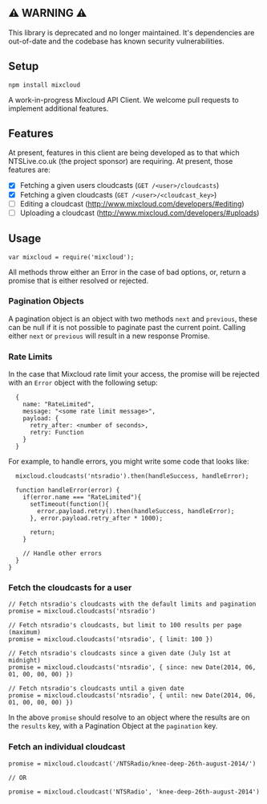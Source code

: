 ## :warning: WARNING :warning: 

This library is deprecated and no longer maintained. It's dependencies are out-of-date and the codebase has known security vulnerabilities. 

## Setup

`npm install mixcloud`

A work-in-progress Mixcloud API Client. We welcome pull requests to implement 
additional features.

## Features

At present, features in this client are being developed as to that which NTSLive.co.uk (the project sponsor) are requiring. At present, 
those features are:

- [x] Fetching a given users cloudcasts (`GET /<user>/cloudcasts`)
- [x] Fetching a given cloudcasts (`GET /<user>/<cloudcast_key>`)
- [ ] Editing a cloudcast (http://www.mixcloud.com/developers/#editing)
- [ ] Uploading a cloudcast (http://www.mixcloud.com/developers/#uploads)

## Usage

```
var mixcloud = require('mixcloud');
```

All methods throw either an Error in the case of bad options, or, return a promise that is either resolved or rejected.

### Pagination Objects

A pagination object is an object with two methods `next` and `previous`, these 
can be null if it is not possible to paginate past the current point. Calling 
either `next` or `previous` will result in a new response Promise.

### Rate Limits

In the case that Mixcloud rate limit your access, the promise will be rejected with an `Error` object with the following setup:

```
  {
    name: "RateLimited",
    message: "<some rate limit message>",
    payload: {
      retry_after: <number of seconds>,
      retry: Function
    }
  }
```

For example, to handle errors, you might write some code that looks like:

```
  mixcloud.cloudcasts('ntsradio').then(handleSuccess, handleError);

  function handleError(error) {
    if(error.name === "RateLimited"){
      setTimeout(function(){
        error.payload.retry().then(handleSuccess, handleError);
      }, error.payload.retry_after * 1000);

      return;
    }

    // Handle other errors
  }
}
```

### Fetch the cloudcasts for a user

```
// Fetch ntsradio's cloudcasts with the default limits and pagination
promise = mixcloud.cloudcasts('ntsradio')

// Fetch ntsradio's cloudcasts, but limit to 100 results per page (maximum)
promise = mixcloud.cloudcasts('ntsradio', { limit: 100 })

// Fetch ntsradio's cloudcasts since a given date (July 1st at midnight)
promise = mixcloud.cloudcasts('ntsradio', { since: new Date(2014, 06, 01, 00, 00, 00) })

// Fetch ntsradio's cloudcasts until a given date
promise = mixcloud.cloudcasts('ntsradio', { until: new Date(2014, 06, 01, 00, 00, 00) })
```

In the above `promise` should resolve to an object where the results are on the 
`results` key, with a Pagination Object at the `pagination` key.

### Fetch an individual cloudcast

```
promise = mixcloud.cloudcast('/NTSRadio/knee-deep-26th-august-2014/')

// OR

promise = mixcloud.cloudcast('NTSRadio', 'knee-deep-26th-august-2014')
```
